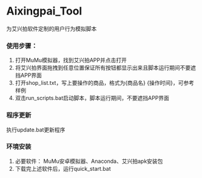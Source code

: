 # Aixingpai_Tool
为艾兴拍软件定制的用户行为模拟脚本

### 使用步骤：
1. 打开MuMu模拟器，找到艾兴拍APP并点击打开
2. 将艾兴拍界面拖拽到任意位置保证所有按钮都显示出来且脚本运行期间不要遮挡APP界面
3. 打开shop_list.txt，写上要操作的商品，格式为{商品名} {操作时间}，可参考样例
4. 双击run_scripts.bat启动脚本，脚本运行期间，不要遮挡APP界面

### 程序更新
执行update.bat更新程序

### 环境安装
1. 必要软件：
    MuMu安卓模拟器、Anaconda、艾兴拍apk安装包
2. 下载完上述软件后，运行quick_start.bat